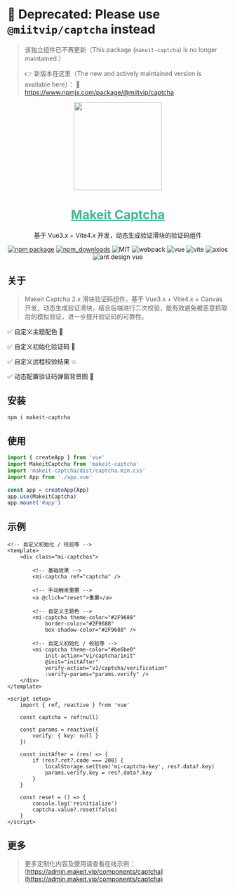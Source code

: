 # 🚨 Deprecated: Please use `@miitvip/captcha` instead

> 该独立组件已不再更新（This package (`makeit-captcha`) is no longer maintained.）
>
> 👉 新版本在这里（The new and actively maintained version is available here）：
> 🔗 https://www.npmjs.com/package/@miitvip/captcha

<p align="center">
    <a href="https://admin.makeit.vip/">
        <img width="200" src="https://file.makeit.vip/MIITVIP/M00/00/00/K4vDRGPcbmmAG8_sAAAtlj6Tt_s562.png">
    </a>
</p>

<h1 align="center" color="green">
    <a href="https://admin.makeit.vip/components/captcha" target="_blank" style="color: #41b995">
        Makeit Captcha
    </a>
</h1>

<div align="center">

基于 Vue3.x + Vite4.x 开发，动态生成验证滑块的验证码组件

[![npm package](https://img.shields.io/npm/v/makeit-captcha.svg?style=flat-square)](https://www.npmjs.org/package/makeit-captcha)
[![npm_downloads](http://img.shields.io/npm/dm/makeit-captcha.svg?style=flat-square)](http://www.npmtrends.com/makeit-captcha)
![MIT](https://img.shields.io/badge/license-MIT-ff69b4.svg)
![webpack](https://img.shields.io/badge/webpack-5.73.0-orange.svg)
![vue](https://img.shields.io/badge/vue-3.2.47-green.svg)
![vite](https://img.shields.io/badge/vite-4.1.1-yellow.svg)
![axios](https://img.shields.io/badge/axios-1.3.2-red.svg)
![ant design vue](https://img.shields.io/badge/ant%20design%20vue-3.x-blueviolet.svg)
</div>

## 关于

> Makeit Captcha 2.x 滑块验证码组件，基于 Vue3.x + Vite4.x + Canvas 开发，动态生成验证滑块，结合后端进行二次校验，能有效避免被恶意抓取后的模拟验证，进一步提升验证码的可靠性。

:white_check_mark: 自定义主题配色 :evergreen_tree:

:white_check_mark: 自定义初始化验证码 :sparkling_heart:

:white_check_mark: 自定义远程校验结果 :collision:

:white_check_mark: 动态配置验证码弹窗背景图 :hibiscus:

## 安装

```bash
npm i makeit-captcha
```

## 使用

```ts
import { createApp } from 'vue'
import MakeitCaptcha from 'makeit-captcha'
import 'makeit-captcha/dist/captcha.min.css'
import App from './app.vue'

const app = createApp(App)
app.use(MakeitCaptcha)
app.mount('#app')
```

## 示例

```Vue
<!-- 自定义初始化 / 校验等 -->
<template>
    <div class="mi-captchas">

        <!-- 基础效果 -->
        <mi-captcha ref="captcha" />

        <!-- 手动触发重置 -->
        <a @click="reset">重置</a>

        <!-- 自定义主题色 -->
        <mi-captcha theme-color="#2F9688"
            border-color="#2F9688"
            box-shadow-color="#2F9688" />
        
        <!-- 自定义初始化 / 校验等 -->
        <mi-captcha theme-color="#be6be0"
            init-action="v1/captcha/init"
            @init="initAfter"
            verify-action="v1/captcha/verification"
            :verify-params="params.verify" />
    </div>
</template>

<script setup>
    import { ref, reactive } from 'vue'

    const captcha = ref(null)

    const params = reactive({
        verify: { key: null }
    })
    
    const initAfter = (res) => {
        if (res?.ret?.code === 200) {
            localStorage.setItem('mi-captcha-key', res?.data?.key)
            params.verify.key = res?.data?.key
        }
    }

    const reset = () => {
        console.log('reinitialize')
        captcha.value?.reset(false)
    }
</script>
```

## 更多

> 更多定制化内容及使用请查看在线示例：[https://admin.makeit.vip/components/captcha](https://admin.makeit.vip/components/captcha)
